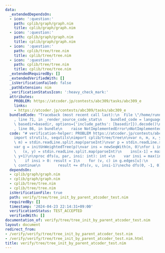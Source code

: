 ```yaml
---
data:
  _extendedDependsOn:
  - icon: ':question:'
    path: cplib/graph/graph.nim
    title: cplib/graph/graph.nim
  - icon: ':question:'
    path: cplib/graph/graph.nim
    title: cplib/graph/graph.nim
  - icon: ':question:'
    path: cplib/tree/tree.nim
    title: cplib/tree/tree.nim
  - icon: ':question:'
    path: cplib/tree/tree.nim
    title: cplib/tree/tree.nim
  _extendedRequiredBy: []
  _extendedVerifiedWith: []
  _isVerificationFailed: false
  _pathExtension: nim
  _verificationStatusIcon: ':heavy_check_mark:'
  attributes:
    PROBLEM: https://atcoder.jp/contests/abc309/tasks/abc309_e
    links:
    - https://atcoder.jp/contests/abc309/tasks/abc309_e
  bundledCode: "Traceback (most recent call last):\n  File \"/home/runner/.local/lib/python3.10/site-packages/onlinejudge_verify/documentation/build.py\"\
    , line 71, in _render_source_code_stat\n    bundled_code = language.bundle(stat.path,\
    \ basedir=basedir, options={'include_paths': [basedir]}).decode()\n  File \"/home/runner/.local/lib/python3.10/site-packages/onlinejudge_verify/languages/nim.py\"\
    , line 86, in bundle\n    raise NotImplementedError\nNotImplementedError\n"
  code: "# verification-helper: PROBLEM https://atcoder.jp/contests/abc309/tasks/abc309_e\n\
    import strutils, sequtils\nimport cplib/tree/tree\n\nvar n, m, x, y: int\n(n,\
    \ m) = stdin.readLine.split.map(parseInt)\nvar p = stdin.readLine.split.map(parseInt).mapIt(it-1)\n\
    var g = initUnWeightedTree(p)\nvar ins = newSeqWith(n, 0)\nfor i in 0..<m:\n \
    \   (x, y) = stdin.readLine.split.map(parseInt)\n    ins[x-1] = max(ins[x-1],\
    \ y+1)\n\nproc dfs(u, par, insi: int): int =\n    var insi = max(insi, ins[u])\n\
    \    if insi > 0: result = 1\n    for (v, c) in g.edges[u]:\n        if v == par:\
    \ continue\n        result += dfs(v, u, insi-1)\necho dfs(0, -1, 0)\n"
  dependsOn:
  - cplib/graph/graph.nim
  - cplib/graph/graph.nim
  - cplib/tree/tree.nim
  - cplib/tree/tree.nim
  isVerificationFile: true
  path: verify/tree/tree_init_by_parent_atcoder_test.nim
  requiredBy: []
  timestamp: '2024-04-23 22:14:31+09:00'
  verificationStatus: TEST_ACCEPTED
  verifiedWith: []
documentation_of: verify/tree/tree_init_by_parent_atcoder_test.nim
layout: document
redirect_from:
- /verify/verify/tree/tree_init_by_parent_atcoder_test.nim
- /verify/verify/tree/tree_init_by_parent_atcoder_test.nim.html
title: verify/tree/tree_init_by_parent_atcoder_test.nim
---
```

